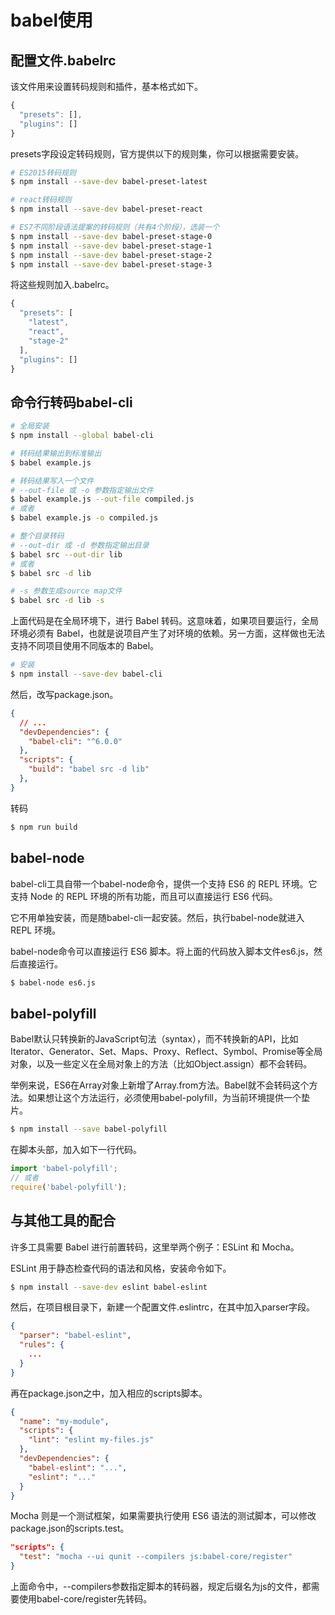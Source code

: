 # babel使用

## 配置文件.babelrc

该文件用来设置转码规则和插件，基本格式如下。
```js
{
  "presets": [],
  "plugins": []
}
```

presets字段设定转码规则，官方提供以下的规则集，你可以根据需要安装。
```bash
# ES2015转码规则
$ npm install --save-dev babel-preset-latest

# react转码规则
$ npm install --save-dev babel-preset-react

# ES7不同阶段语法提案的转码规则（共有4个阶段），选装一个
$ npm install --save-dev babel-preset-stage-0
$ npm install --save-dev babel-preset-stage-1
$ npm install --save-dev babel-preset-stage-2
$ npm install --save-dev babel-preset-stage-3
```
将这些规则加入.babelrc。
```js
{
  "presets": [
    "latest",
    "react",
    "stage-2"
  ],
  "plugins": []
}
```

## 命令行转码babel-cli
```bash
# 全局安装
$ npm install --global babel-cli

# 转码结果输出到标准输出
$ babel example.js

# 转码结果写入一个文件
# --out-file 或 -o 参数指定输出文件
$ babel example.js --out-file compiled.js
# 或者
$ babel example.js -o compiled.js

# 整个目录转码
# --out-dir 或 -d 参数指定输出目录
$ babel src --out-dir lib
# 或者
$ babel src -d lib

# -s 参数生成source map文件
$ babel src -d lib -s
```

上面代码是在全局环境下，进行 Babel 转码。这意味着，如果项目要运行，全局环境必须有 Babel，也就是说项目产生了对环境的依赖。另一方面，这样做也无法支持不同项目使用不同版本的 Babel。

```bash
# 安装
$ npm install --save-dev babel-cli
```

然后，改写package.json。

```json
{
  // ...
  "devDependencies": {
    "babel-cli": "^6.0.0"
  },
  "scripts": {
    "build": "babel src -d lib"
  },
}
```

转码

```bash
$ npm run build
```

## babel-node

babel-cli工具自带一个babel-node命令，提供一个支持 ES6 的 REPL 环境。它支持 Node 的 REPL 环境的所有功能，而且可以直接运行 ES6 代码。

它不用单独安装，而是随babel-cli一起安装。然后，执行babel-node就进入 REPL 环境。

babel-node命令可以直接运行 ES6 脚本。将上面的代码放入脚本文件es6.js，然后直接运行。

```bash
$ babel-node es6.js
```

## babel-polyfill

Babel默认只转换新的JavaScript句法（syntax），而不转换新的API，比如Iterator、Generator、Set、Maps、Proxy、Reflect、Symbol、Promise等全局对象，以及一些定义在全局对象上的方法（比如Object.assign）都不会转码。

举例来说，ES6在Array对象上新增了Array.from方法。Babel就不会转码这个方法。如果想让这个方法运行，必须使用babel-polyfill，为当前环境提供一个垫片。

```bash
$ npm install --save babel-polyfill
```

在脚本头部，加入如下一行代码。

```js
import 'babel-polyfill';
// 或者
require('babel-polyfill');
```

## 与其他工具的配合

许多工具需要 Babel 进行前置转码，这里举两个例子：ESLint 和 Mocha。

ESLint 用于静态检查代码的语法和风格，安装命令如下。

```bash
$ npm install --save-dev eslint babel-eslint
```
然后，在项目根目录下，新建一个配置文件.eslintrc，在其中加入parser字段。
```json
{
  "parser": "babel-eslint",
  "rules": {
    ...
  }
}
```
再在package.json之中，加入相应的scripts脚本。
```json
{
  "name": "my-module",
  "scripts": {
    "lint": "eslint my-files.js"
  },
  "devDependencies": {
    "babel-eslint": "...",
    "eslint": "..."
  }
}
```

Mocha 则是一个测试框架，如果需要执行使用 ES6 语法的测试脚本，可以修改package.json的scripts.test。

```json
"scripts": {
  "test": "mocha --ui qunit --compilers js:babel-core/register"
}
```

上面命令中，--compilers参数指定脚本的转码器，规定后缀名为js的文件，都需要使用babel-core/register先转码。
